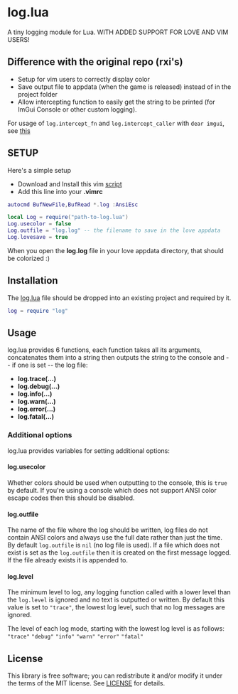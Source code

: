 # log.lua
A tiny logging module for Lua. WITH ADDED SUPPORT FOR LOVE AND VIM USERS!

## Difference with the original repo (rxi's)

* Setup for vim users to correctly display color
* Save output file to appdata (when the game is released) instead of in the project folder
* Allow intercepting function to easily get the string to be printed (for ImGui Console or other custom logging).

For usage of `log.intercept_fn` and `log.intercept_caller` with `dear imgui`, see [this]("https://github.com/flamendless/Purrr/blob/da10e0c0479862b8c6c2e1ce44966dd9c7de1ca2/src/debug.lua2p#L286-L301")

## SETUP

Here's a simple setup

* Download and Install this vim [script](https://www.vim.org/scripts/script.php?script_id=302)
* Add this line into your **.vimrc**

```lua
autocmd BufNewFile,BufRead *.log :AnsiEsc
```

```lua
local Log = require("path-to-log.lua")
Log.usecolor = false
Log.outfile = "log.log" -- the filename to save in the love appdata
Log.lovesave = true
```
When you open the **log.log** file in your love appdata directory, that should be colorized :)

## Installation
The [log.lua](log.lua?raw=1) file should be dropped into an existing project
and required by it.
```lua
log = require "log"
``` 

## Usage
log.lua provides 6 functions, each function takes all its arguments,
concatenates them into a string then outputs the string to the console and --
if one is set -- the log file:

* **log.trace(...)**
* **log.debug(...)**
* **log.info(...)**
* **log.warn(...)**
* **log.error(...)**
* **log.fatal(...)**


### Additional options
log.lua provides variables for setting additional options:

#### log.usecolor
Whether colors should be used when outputting to the console, this is `true` by
default. If you're using a console which does not support ANSI color escape
codes then this should be disabled.

#### log.outfile
The name of the file where the log should be written, log files do not contain
ANSI colors and always use the full date rather than just the time. By default
`log.outfile` is `nil` (no log file is used). If a file which does not exist is
set as the `log.outfile` then it is created on the first message logged. If the
file already exists it is appended to.

#### log.level
The minimum level to log, any logging function called with a lower level than
the `log.level` is ignored and no text is outputted or written. By default this
value is set to `"trace"`, the lowest log level, such that no log messages are
ignored.

The level of each log mode, starting with the lowest log level is as follows:
`"trace"` `"debug"` `"info"` `"warn"` `"error"` `"fatal"`


## License
This library is free software; you can redistribute it and/or modify it under
the terms of the MIT license. See [LICENSE](LICENSE) for details.

